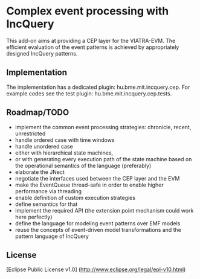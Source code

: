 Complex event processing with IncQuery
======================================

This add-on aims at providing a CEP layer for the VIATRA-EVM. The efficient evaluation of the event patterns is achieved by appropriately designed IncQuery patterns.

Implementation
--------------

The implementation has a dedicated plugin: hu.bme.mit.incquery.cep.
For example codes see the test plugin: hu.bme.mit.incquery.cep.tests.

Roadmap/TODO
------------
* implement the common event processing strategies: chronicle, recent, unrestricted
* handle ordered case with time windows
* handle unordered case
 * either with hierarchical state machines,
 * or with generating every execution path of the state machine based on the operational semantics of the language (preferably)
* elaborate the JNect
* negotiate the interfaces used between the CEP layer and the EVM
* make the EventQueue thread-safe in order to enable higher performance via threading
* enable definition of custom execution strategies
 * define semantics for that
 * implement the required API (the extension point mechanism could work here perfectly)
* define the language for modeling event patterns over EMF models
 * reuse the concepts of event-driven model transformations and the pattern language of IncQuery


License
-------
[Eclipse Public License v1.0] (http://www.eclipse.org/legal/epl-v10.html)